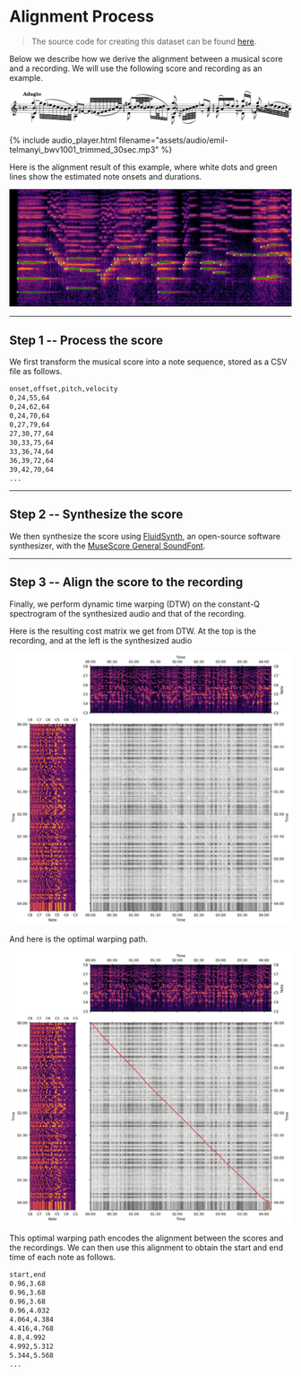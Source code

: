# Alignment Process

> The source code for creating this dataset can be found [here](https://github.com/salu133445/bach-violin-dataset).

Below we describe how we derive the alignment between a musical score and a recording. We will use the following score and recording as an example.

![score](assets/images/score.jpg)

{% include audio_player.html filename="assets/audio/emil-telmanyi_bwv1001_trimmed_30sec.mp3" %}

Here is the alignment result of this example, where white dots and green lines show the estimated note onsets and durations.

![alignment](assets/images/alignment_trimmed.jpg)

---

## Step 1 -- Process the score

We first transform the musical score into a note sequence, stored as a CSV file as follows.

```text
onset,offset,pitch,velocity
0,24,55,64
0,24,62,64
0,24,70,64
0,27,79,64
27,30,77,64
30,33,75,64
33,36,74,64
36,39,72,64
39,42,70,64
...
```

---

## Step 2 -- Synthesize the score

We then synthesize the score using [FluidSynth](https://www.fluidsynth.org/), an open-source software synthesizer, with the [MuseScore General SoundFont](https://musescore.org/en/handbook/3/soundfonts-and-sfz-files).

---

## Step 3 -- Align the score to the recording

Finally, we perform dynamic time warping (DTW) on the constant-Q spectrogram of the synthesized audio and that of the recording.

Here is the resulting cost matrix we get from DTW. At the top is the recording, and at the left is the synthesized audio

![dtw](assets/images/dtw.jpg)

And here is the optimal warping path.

![dtw_path](assets/images/dtw_path.jpg)

This optimal warping path encodes the alignment between the scores and the recordings. We can then use this alignment to obtain the start and end time of each note as follows.

```text
start,end
0.96,3.68
0.96,3.68
0.96,3.68
0.96,4.032
4.064,4.384
4.416,4.768
4.8,4.992
4.992,5.312
5.344,5.568
...
```
